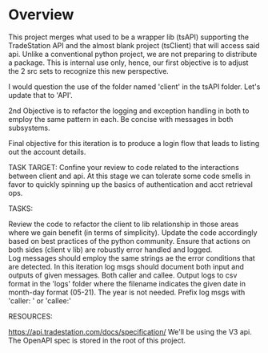 # Overview

This project merges what used to be a wrapper lib (tsAPI) supporting the TradeStation API and the almost blank project (tsClient) that will access said api. Unlike a conventional python project, we are not preparing to distribute a package. This is internal use only, hence, our first objective is to adjust the 2 src sets to recognize this new perspective.

I would question  the use of the folder named 'client' in the tsAPI folder. Let's update that to 'API'.

2nd Objective is to refactor the logging and exception handling in both to employ the same pattern in each. Be concise with messages in both subsystems.

Final objective for this iteration is to produce a login flow that leads to listing out the account details.

TASK TARGET:
Confine your review to code related to the interactions between client and api. At this stage we can tolerate some code smells in favor to quickly spinning up the basics of authentication and acct retrieval ops.

TASKS:

Review the code to refactor the client to lib relationship in those areas where we gain benefit (in terms of simplicity).
Update the code accordingly based on best practices of the python community.
Ensure that actions on both sides (client v lib) are robustly error handled and logged.  
Log messages should employ the same strings ae the error conditions that are detected.
In this iteration log msgs should document both input and outputs of given messages. Both caller and callee.
Output logs to csv format in the 'logs' folder where the filename indicates the given date in month-day format (05-21). The year is not needed.
Prefix log msgs with 'caller: ' or 'callee:'

RESOURCES:

<https://api.tradestation.com/docs/specification/> We'll be using the V3 api. The OpenAPI spec is stored in the root of this project.
